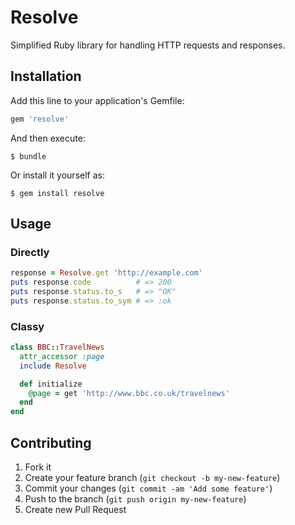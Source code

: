 # Resolve

Simplified Ruby library for handling HTTP requests and responses.

## Installation

Add this line to your application's Gemfile:

```ruby
gem 'resolve'
```

And then execute:

    $ bundle

Or install it yourself as:

    $ gem install resolve

## Usage

### Directly

```ruby
response = Resolve.get 'http://example.com'
puts response.code          # => 200
puts response.status.to_s   # => "OK"
puts response.status.to_sym # => :ok
```

### Classy

```ruby
class BBC::TravelNews
  attr_accessor :page
  include Resolve

  def initialize
    @page = get 'http://www.bbc.co.uk/travelnews'
  end
end
```

## Contributing

1. Fork it
2. Create your feature branch (`git checkout -b my-new-feature`)
3. Commit your changes (`git commit -am 'Add some feature'`)
4. Push to the branch (`git push origin my-new-feature`)
5. Create new Pull Request
